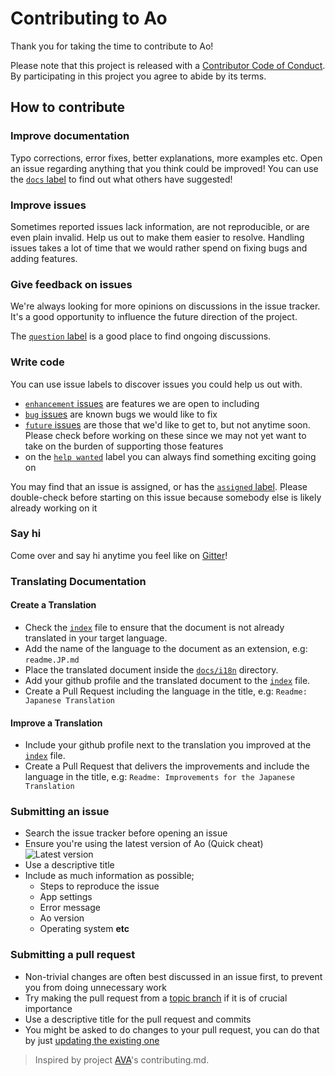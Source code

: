 # Contributing to Ao

Thank you for taking the time to contribute to Ao!

Please note that this project is released with a [Contributor Code of Conduct](code-of-conduct.md). By participating in this project you agree to abide by its terms.

## How to contribute

### Improve documentation

Typo corrections, error fixes, better explanations, more examples etc. Open an issue regarding anything that you think could be improved! You can use the [`docs` label](https://github.com/klaussinani/ao/labels/docs) to find out what others have suggested!

### Improve issues

Sometimes reported issues lack information, are not reproducible, or are even plain invalid. Help us out to make them easier to resolve. Handling issues takes a lot of time that we would rather spend on fixing bugs and adding features.

### Give feedback on issues

We're always looking for more opinions on discussions in the issue tracker. It's a good opportunity to influence the future direction of the project.

The [`question` label](https://github.com/klaussinani/ao/labels/question) is a good place to find ongoing discussions.

### Write code

You can use issue labels to discover issues you could help us out with.

- [`enhancement` issues](https://github.com/klaussinani/ao/labels/enhancement) are features we are open to including
- [`bug` issues](https://github.com/klaussinani/ao/labels/bug) are known bugs we would like to fix
- [`future` issues](https://github.com/klaussinani/ao/labels/future) are those that we'd like to get to, but not anytime soon. Please check before working on these since we may not yet want to take on the burden of supporting those features
- on the [`help wanted`](https://github.com/klaussinani/ao/labels/future) label you can always find something exciting going on

You may find that an issue is assigned, or has the [`assigned` label](https://github.com/klaussinani/ao/labels/assigned). Please double-check before starting on this issue because somebody else is likely already working on it

### Say hi

Come over and say hi anytime you feel like on [Gitter](https://gitter.im/klaussinani/ao)!

### Translating Documentation

#### Create a Translation

- Check the [`index`](https://github.com/klaussinani/ao/tree/master/docs/i18n/readme.md) file to ensure that the document is not already translated in your target language.
- Add the name of the language to the document as an extension, e.g: `readme.JP.md`
- Place the translated document inside the [`docs/i18n`](https://github.com/klaussinani/ao/tree/master/docs/i18n) directory.
- Add your github profile and the translated document to the [`index`](https://github.com/klaussinani/ao/tree/master/docs/i18n/readme.md) file.
- Create a Pull Request including the language in the title, e.g: `Readme: Japanese Translation`

#### Improve a Translation

- Include your github profile next to the translation you improved at the [`index`](https://github.com/klaussinani/ao/tree/master/docs/i18n/readme.md) file.
- Create a Pull Request that delivers the improvements and include the language in the title, e.g: `Readme: Improvements for the Japanese Translation`

### Submitting an issue

- Search the issue tracker before opening an issue
- Ensure you're using the latest version of Ao (Quick cheat) ![Latest version](https://badge.fury.io/gh/klaussinani%2Fao.svg)
- Use a descriptive title
- Include as much information as possible;
  - Steps to reproduce the issue
  - App settings
  - Error message
  - Ao version
  - Operating system **etc**

### Submitting a pull request

- Non-trivial changes are often best discussed in an issue first, to prevent you from doing unnecessary work
- Try making the pull request from a [topic branch](https://github.com/dchelimsky/rspec/wiki/Topic-Branches) if it is of crucial importance
- Use a descriptive title for the pull request and commits
- You might be asked to do changes to your pull request, you can do that by just [updating the existing one](https://github.com/RichardLitt/docs/blob/master/amending-a-commit-guide.md)

> Inspired by project [AVA](https://github.com/avajs/ava/blob/master/contributing.md)'s contributing.md.
